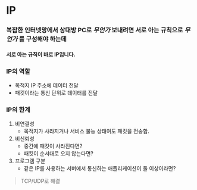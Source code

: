 # IP

### 복잡한 인터넷망에서 상대방 PC로 _**무언가**_ 보내려면 서로 아는 규칙으로 _**무언가**_ 를 구성해야 하는데 
#### 서로 아는 규칙이 바로 IP입니다.


### IP의 역할
- 목적지 IP 주소에 데이터 전달 
- 패킷이라는 통신 단위로 데이터를 전달

### IP의 한계
1. 비연결성
   - 목적지가 사라지거나 서비스 불능 상태여도 패킷을 전송함.
2. 비신뢰성
   - 중간에 패킷이 사라진다면?
   - 패킷이 순서대로 오지 않는다면?
3. 프로그램 구분
   - 같은 IP를 사용하는 서버에서 통신하는 애플리케이션이 둘 이상이라면?

> TCP/UDP로 해결
